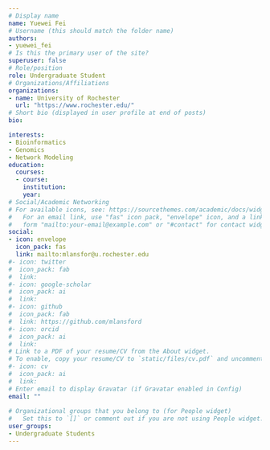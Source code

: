 ```yaml
---
# Display name
name: Yuewei Fei
# Username (this should match the folder name)
authors:
- yuewei_fei
# Is this the primary user of the site?
superuser: false
# Role/position
role: Undergraduate Student
# Organizations/Affiliations
organizations:
- name: University of Rochester
  url: "https://www.rochester.edu/"
# Short bio (displayed in user profile at end of posts)
bio: 

interests:
- Bioinformatics
- Genomics
- Network Modeling
education:
  courses:
  - course:
    institution:
    year:
# Social/Academic Networking
# For available icons, see: https://sourcethemes.com/academic/docs/widgets/#icons
#   For an email link, use "fas" icon pack, "envelope" icon, and a link in the
#   form "mailto:your-email@example.com" or "#contact" for contact widget.
social:
- icon: envelope
  icon_pack: fas
  link: mailto:mlansfor@u.rochester.edu
#- icon: twitter
#  icon_pack: fab
#  link:
#- icon: google-scholar
#  icon_pack: ai
#  link:
#- icon: github
#  icon_pack: fab
#  link: https://github.com/mlansford
#- icon: orcid
#  icon_pack: ai
#  link:
# Link to a PDF of your resume/CV from the About widget.
# To enable, copy your resume/CV to `static/files/cv.pdf` and uncomment the lines below.  
#- icon: cv
#  icon_pack: ai
#  link:
# Enter email to display Gravatar (if Gravatar enabled in Config)
email: ""
  
# Organizational groups that you belong to (for People widget)
#   Set this to `[]` or comment out if you are not using People widget.  
user_groups:
- Undergraduate Students
---
```

